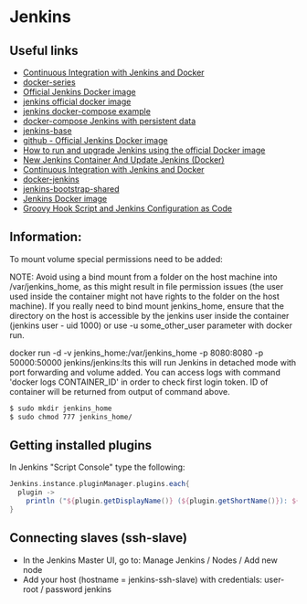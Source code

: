 # Jenkins

## Useful links

- [Continuous Integration with Jenkins and Docker](https://code-maze.com/ci-jenkins-docker/)
- [docker-series](https://github.com/CodeMazeBlog/docker-series/tree/docker-series-continuous-integration-jenkins-end/jenkins-docker)
- [Official Jenkins Docker image](https://github.com/jenkinsci/docker/blob/master/README.md)
- [jenkins official docker image](https://hub.docker.com/r/jenkins/jenkins)
- [jenkins docker-compose example](https://github.com/istresearch/jenkins/blob/master/docker-compose.yml)
- [docker-compose Jenkins with persistent data](https://codeandunicorns.com/docker-compose-jenkins-persistent-data/)
- [jenkins-base](https://github.com/fabric8io/jenkins-base)
- [github - Official Jenkins Docker image](https://github.com/jenkinsci/docker/blob/master/README.md)
- [How to run and upgrade Jenkins using the official Docker image](https://batmat.net/2018/09/07/how-to-run-and-upgrade-jenkins-using-the-official-docker-image/)
- [New Jenkins Container And Update Jenkins (Docker)](https://medium.com/@jimkang/how-to-start-a-new-jenkins-container-and-update-jenkins-with-docker-cf628aa495e9)
- [Continuous Integration with Jenkins and Docker](https://code-maze.com/ci-jenkins-docker/)
- [docker-jenkins](https://github.com/foxylion/docker-jenkins)
- [jenkins-bootstrap-shared](https://github.com/samrocketman/jenkins-bootstrap-shared/tree/master/scripts)
- [Jenkins Docker image](https://github.com/thbkrkr/jks)
- [Groovy Hook Script and Jenkins Configuration as Code](http://tdongsi.github.io/blog/2017/12/30/groovy-hook-script-and-jenkins-configuration-as-code/)

## Information:
To mount volume special permissions need to be added:

NOTE: Avoid using a bind mount from a folder on the host machine into /var/jenkins_home, as this might result in file permission issues (the user used inside the container might not have rights to the folder on the host machine). If you really need to bind mount jenkins_home, ensure that the directory on the host is accessible by the jenkins user inside the container (jenkins user - uid 1000) or use -u some_other_user parameter with docker run.

docker run -d -v jenkins_home:/var/jenkins_home -p 8080:8080 -p 50000:50000 jenkins/jenkins:lts
this will run Jenkins in detached mode with port forwarding and volume added. You can access logs with command 'docker logs CONTAINER_ID' in order to check first login token. ID of container will be returned from output of command above.

```sh
$ sudo mkdir jenkins_home
$ sudo chmod 777 jenkins_home/
```

## Getting installed plugins

In Jenkins "Script Console" type the following:

```groovy
Jenkins.instance.pluginManager.plugins.each{
  plugin -> 
    println ("${plugin.getDisplayName()} (${plugin.getShortName()}): ${plugin.getVersion()}")
}
```

## Connecting slaves (ssh-slave)

- In the Jenkins Master UI, go to: Manage Jenkins / Nodes / Add new node
- Add your host (hostname = jenkins-ssh-slave) with credentials: user-root / password jenkins
